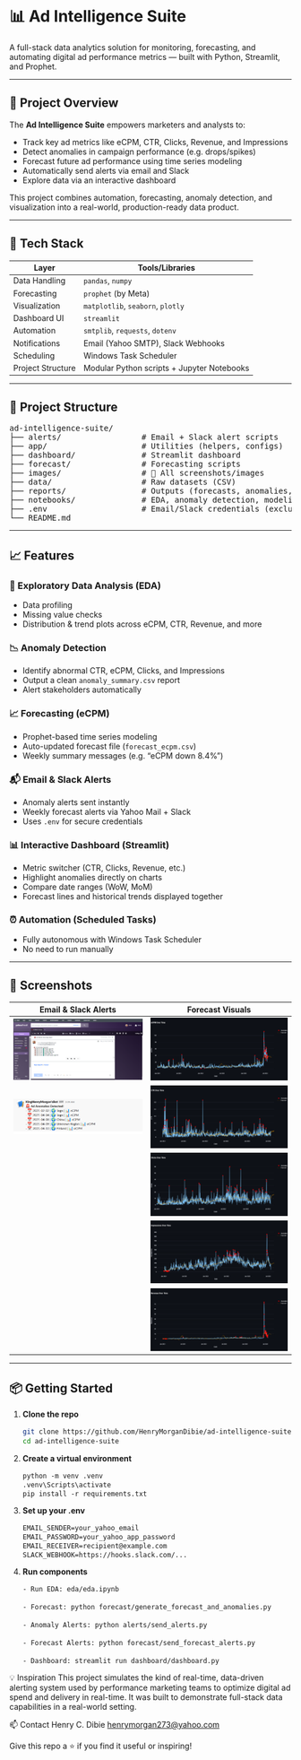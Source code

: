 # 📊 Ad Intelligence Suite

A full-stack data analytics solution for monitoring, forecasting, and automating digital ad performance metrics — built with Python, Streamlit, and Prophet.

---

## 🚀 Project Overview

The **Ad Intelligence Suite** empowers marketers and analysts to:
- Track key ad metrics like eCPM, CTR, Clicks, Revenue, and Impressions
- Detect anomalies in campaign performance (e.g. drops/spikes)
- Forecast future ad performance using time series modeling
- Automatically send alerts via email and Slack
- Explore data via an interactive dashboard

This project combines automation, forecasting, anomaly detection, and visualization into a real-world, production-ready data product.

---

## 🧰 Tech Stack

| Layer           | Tools/Libraries                        |
|----------------|----------------------------------------|
| Data Handling   | `pandas`, `numpy`                     |
| Forecasting     | `prophet` (by Meta)                   |
| Visualization   | `matplotlib`, `seaborn`, `plotly`     |
| Dashboard UI    | `streamlit`                           |
| Automation      | `smtplib`, `requests`, `dotenv`       |
| Notifications   | Email (Yahoo SMTP), Slack Webhooks    |
| Scheduling      | Windows Task Scheduler                |
| Project Structure | Modular Python scripts + Jupyter Notebooks             |

---

## 📁 Project Structure
<pre lang="markdown">
ad-intelligence-suite/
├── alerts/                 # Email + Slack alert scripts
├── app/                    # Utilities (helpers, configs)
├── dashboard/              # Streamlit dashboard
├── forecast/               # Forecasting scripts
├── images/                 # 📸 All screenshots/images
├── data/                   # Raw datasets (CSV)
├── reports/                # Outputs (forecasts, anomalies, HTML)
├── notebooks/              # EDA, anomaly detection, modeling
├── .env                    # Email/Slack credentials (excluded in .gitignore)
└── README.md
</pre>


---

## 📈 Features

### 🧪 Exploratory Data Analysis (EDA)
- Data profiling
- Missing value checks
- Distribution & trend plots across eCPM, CTR, Revenue, and more

### 📉 Anomaly Detection
- Identify abnormal CTR, eCPM, Clicks, and Impressions
- Output a clean `anomaly_summary.csv` report
- Alert stakeholders automatically

### 📈 Forecasting (eCPM)
- Prophet-based time series modeling
- Auto-updated forecast file (`forecast_ecpm.csv`)
- Weekly summary messages (e.g. “eCPM down 8.4%”)

### 📬 Email & Slack Alerts
- Anomaly alerts sent instantly
- Weekly forecast alerts via Yahoo Mail + Slack
- Uses `.env` for secure credentials

### 📊 Interactive Dashboard (Streamlit)
- Metric switcher (CTR, Clicks, Revenue, etc.)
- Highlight anomalies directly on charts
- Compare date ranges (WoW, MoM)
- Forecast lines and historical trends displayed together

### ⏰ Automation (Scheduled Tasks)
- Fully autonomous with Windows Task Scheduler
- No need to run manually

---

## 📸 Screenshots

| Email & Slack Alerts      | Forecast Visuals           |
|---------------------------|----------------------------|
| ![](images/email_alert.png) | ![](images/ecpm_forecast.png) |
| ![](images/slack_alert.png) | ![](images/ctr_forecast.png)  |
|                           | ![](images/clicks_forecast.png) |
|                           | ![](images/impressions_forecast.png) |
|                           | ![](images/revenue_forecast.png) |

---

## 📦 Getting Started

1. **Clone the repo**
   ```bash
   git clone https://github.com/HenryMorganDibie/ad-intelligence-suite.git
   cd ad-intelligence-suite


2. **Create a virtual environment**
   ```
   python -m venv .venv
   .venv\Scripts\activate
   pip install -r requirements.txt

3. **Set up your .env**
   ```
   EMAIL_SENDER=your_yahoo_email
   EMAIL_PASSWORD=your_yahoo_app_password
   EMAIL_RECEIVER=recipient@example.com
   SLACK_WEBHOOK=https://hooks.slack.com/...

4. **Run components**
   ```
   - Run EDA: eda/eda.ipynb

   - Forecast: python forecast/generate_forecast_and_anomalies.py

   - Anomaly Alerts: python alerts/send_alerts.py

   - Forecast Alerts: python forecast/send_forecast_alerts.py

   - Dashboard: streamlit run dashboard/dashboard.py

💡 Inspiration
This project simulates the kind of real-time, data-driven alerting system used by performance marketing teams to optimize digital ad spend and delivery in real-time. It was built to demonstrate full-stack data capabilities in a real-world setting.

📫 Contact
Henry C. Dibie
henrymorgan273@yahoo.com

Give this repo a ⭐ if you find it useful or inspiring!

